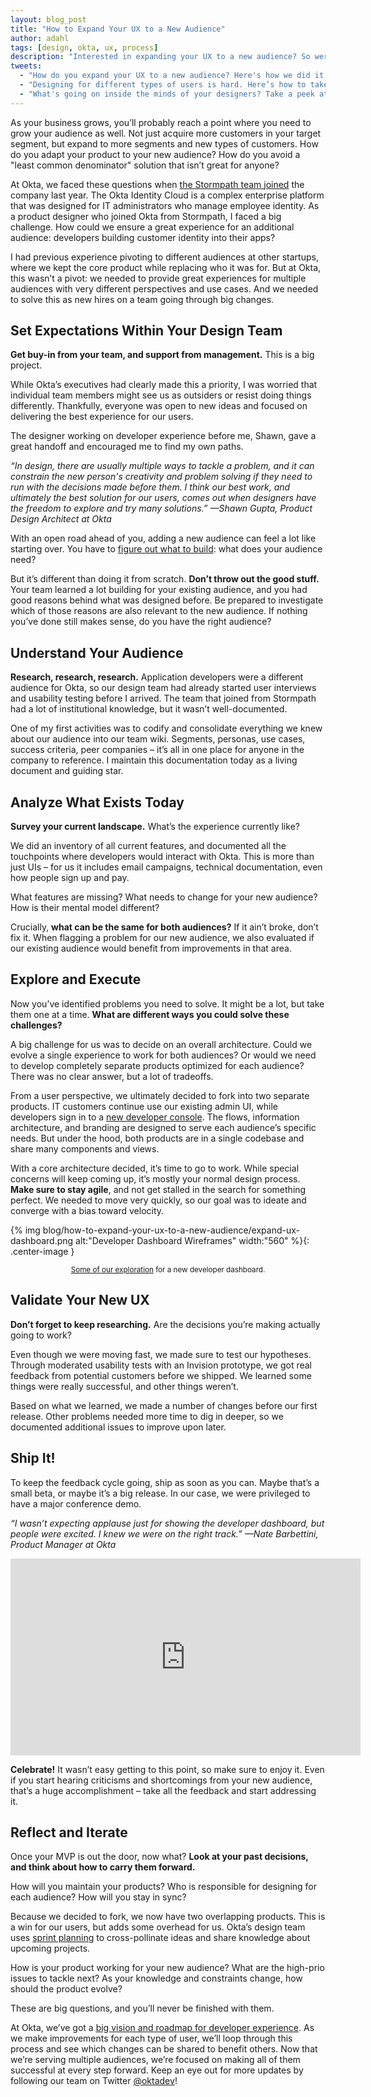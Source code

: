 ```yaml
---
layout: blog_post
title: "How to Expand Your UX to a New Audience"
author: adahl
tags: [design, okta, ux, process]
description: "Interested in expanding your UX to a new audience? So were we! Read more about how we did it here."
tweets:
  - "How do you expand your UX to a new audience? Here's how we did it at Okta."
  - "Designing for different types of users is hard. Here’s how to take it step by step."
  - "What's going on inside the minds of your designers? Take a peek at how one of ours worked through a project."
---
```


As your business grows, you’ll probably reach a point where you need to grow your audience as well. Not just acquire more customers in your target segment, but expand to more segments and new types of customers. How do you adapt your product to your new audience? How do you avoid a "least common denominator" solution that isn’t great for anyone?

At Okta, we faced these questions when [the Stormpath team joined](https://www.okta.com/blog/2017/03/stormpath-welcome-to-Okta/) the company last year. The Okta Identity Cloud is a complex enterprise platform that was designed for IT administrators who manage employee identity. As a product designer who joined Okta from Stormpath, I faced a big challenge. How could we ensure a great experience for an additional audience: developers building customer identity into their apps?

I had previous experience pivoting to different audiences at other startups, where we kept the core product while replacing who it was for. But at Okta, this wasn’t a pivot: we needed to provide great experiences for multiple audiences with very different perspectives and use cases. And we needed to solve this as new hires on a team going through big changes.

## Set Expectations Within Your Design Team

**Get buy-in from your team, and support from management.** This is a big project.

While Okta’s executives had clearly made this a priority, I was worried that individual team members might see us as outsiders or resist doing things differently. Thankfully, everyone was open to new ideas and focused on delivering the best experience for our users.

The designer working on developer experience before me, Shawn, gave a great handoff and encouraged me to find my own paths.

<div style="max-width: 560px; margin: 0 auto">
<em>“In design, there are usually multiple ways to tackle a problem, and it can constrain the new person's creativity and problem solving if they need to run with the decisions made before them. I think our best work, and ultimately the best solution for our users, comes out when designers have the freedom to explore and try many solutions.” &mdash;Shawn Gupta, Product Design Architect at Okta</em>
</div>

With an open road ahead of you, adding a new audience can feel a lot like starting over. You have to [figure out what to build](https://www.invisionapp.com/blog/how-do-you-decide-what-to-build/): what does your audience need?

But it’s different than doing it from scratch. **Don’t throw out the good stuff.** Your team learned a lot building for your existing audience, and you had good reasons behind what was designed before. Be prepared to investigate which of those reasons are also relevant to the new audience. If nothing you’ve done still makes sense, do you have the right audience?

## Understand Your Audience

**Research, research, research.** Application developers were a different audience for Okta, so our design team had already started user interviews and usability testing before I arrived. The team that joined from Stormpath had a lot of institutional knowledge, but it wasn’t well-documented.

One of my first activities was to codify and consolidate everything we knew about our audience into our team wiki. Segments, personas, use cases, success criteria, peer companies – it’s all in one place for anyone in the company to reference.  I maintain this documentation today as a living document and guiding star.

## Analyze What Exists Today

**Survey your current landscape.** What’s the experience currently like?

We did an inventory of all current features, and documented all the touchpoints where developers would interact with Okta. This is more than just UIs – for us it includes email campaigns, technical documentation, even how people sign up and pay.

What features are missing? What needs to change for your new audience? How is their mental model different?

Crucially, **what can be the same for both audiences?** If it ain’t broke, don’t fix it. When flagging a problem for our new audience, we also evaluated if our existing audience would benefit from improvements in that area.

## Explore and Execute

Now you’ve identified problems you need to solve. It might be a lot, but take them one at a time. **What are different ways you could solve these challenges?**

A big challenge for us was to decide on an overall architecture. Could we evolve a single experience to work for both audiences? Or would we need to develop completely separate products optimized for each audience? There was no clear answer, but a lot of tradeoffs.

From a user perspective, we ultimately decided to fork into two separate products. IT customers continue use our existing admin UI, while developers sign in to a [new developer console](/blog/2017/09/25/all-new-developer-console). The flows, information architecture, and branding are designed to serve each audience’s specific needs. But under the hood, both products are in a single codebase and share many components and views.

With a core architecture decided, it’s time to go to work. While special concerns will keep coming up, it’s mostly your normal design process. **Make sure to stay agile**, and not get stalled in the search for something perfect. We needed to move very quickly, so our goal was to ideate and converge with a bias toward velocity.

{% img blog/how-to-expand-your-ux-to-a-new-audience/expand-ux-dashboard.png alt:"Developer Dashboard Wireframes" width:"560" %}{: .center-image }

<center><small><a href="https://dribbble.com/shots/3805509-Okta-Developer-Dashboard-Exploration">Some of our exploration</a> for a new developer dashboard.</small></center>

## Validate Your New UX

**Don’t forget to keep researching.** Are the decisions you’re making actually going to work?

Even though we were moving fast, we made sure to test our hypotheses. Through moderated usability tests with an Invision prototype, we got real feedback from potential customers before we shipped. We learned some things were really successful, and other things weren’t.

Based on what we learned, we made a number of changes before our first release. Other problems needed more time to dig in deeper, so we documented additional issues to improve upon later.

## Ship It!

To keep the feedback cycle going, ship as soon as you can. Maybe that’s a small beta, or maybe it’s a big release. In our case, we were privileged to have a major conference demo.

<div style="max-width: 560px; margin: 0 auto">
<p><em>“I wasn’t expecting applause just for showing the developer dashboard, but people were excited. I knew we were on the right track.” &mdash;Nate Barbettini, Product Manager at Okta</em></p>
<p></p>
</div>

<div style="max-width: 560px; margin: 0 auto">
<iframe width="560" height="315" src="https://www.youtube.com/embed/53jnHhfS00o?start=4170" frameborder="0" allowfullscreen></iframe>
</div>

**Celebrate!** It wasn’t easy getting to this point, so make sure to enjoy it. Even if you start hearing criticisms and shortcomings from your new audience, that’s a huge accomplishment – take all the feedback and start addressing it.

## Reflect and Iterate

Once your MVP is out the door, now what? **Look at your past decisions, and think about how to carry them forward.**

How will you maintain your products? Who is responsible for designing for each audience? How will you stay in sync?

Because we decided to fork, we now have two overlapping products. This is a win for our users, but adds some overhead for us. Okta’s design team uses [sprint planning](https://www.invisionapp.com/blog/ux-sprint-planning-okta/) to cross-pollinate ideas and share knowledge about upcoming projects.

How is your product working for your new audience? What are the high-prio issues to tackle next? As your knowledge and constraints change, how should the product evolve?

These are big questions, and you’ll never be finished with them.

At Okta, we’ve got a [big vision and roadmap for developer experience](https://youtu.be/2vao69fQufo). As we make improvements for each type of user, we’ll loop through this process and see which changes can be shared to benefit others. Now that we’re serving multiple audiences, we’re focused on making all of them successful at every step forward. Keep an eye out for more updates by following our team on Twitter [@oktadev](https://twitter.com/OktaDev)!
